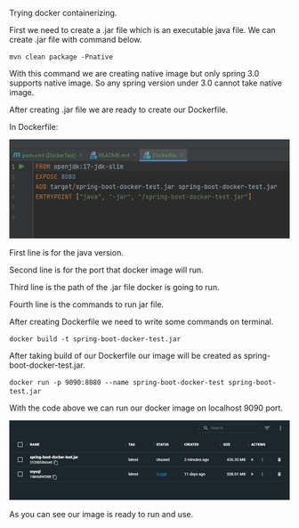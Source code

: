 Trying docker containerizing.

First we need to create a .jar file which is an executable java file. We can create .jar file with command below. 

```
mvn clean package -Pnative
```

With this command we are creating native image but only spring 3.0 supports native image. So any spring version under 3.0 cannot take native image. 

After creating .jar file we are ready to create our Dockerfile.

In Dockerfile:

![](images/Screenshot_5.jpg)

First line is for the java version.

Second line is for the port that docker image will run.

Third line is the path of the .jar file docker is going to run.

Fourth line is the commands to run jar file.

After creating Dockerfile we need to write some commands on terminal.

```
docker build -t spring-boot-docker-test.jar
```

After taking build of our Dockerfile our image will be created as spring-boot-docker-test.jar.


```
docker run -p 9090:8080 --name spring-boot-docker-test spring-boot-test.jar
```
With the code above we can run our docker image on localhost 9090 port.


![](images/Screenshot_6.jpg)

As you can see our image is ready to run and use.
